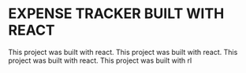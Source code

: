 # EXPENSE TRACKER BUILT WITH REACT

This project was built with react.
This project was built with react.
This project was built with react.
This project was built with rl


